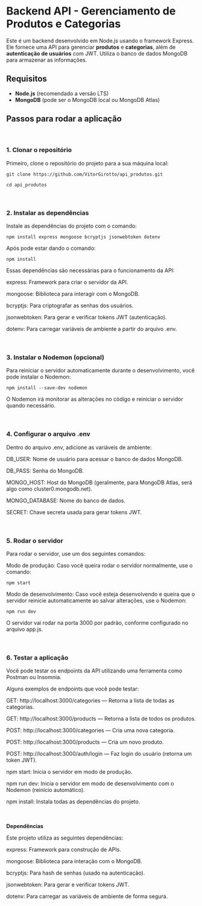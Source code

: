 # Backend API - Gerenciamento de Produtos e Categorias

Este é um backend desenvolvido em Node.js usando o framework Express. Ele fornece uma API para gerenciar **produtos** e **categorias**, além de **autenticação de usuários** com JWT. Utiliza o banco de dados MongoDB para armazenar as informações.

## Requisitos

- **Node.js** (recomendado a versão LTS)
- **MongoDB** (pode ser o MongoDB local ou MongoDB Atlas)

## Passos para rodar a aplicação
ㅤ

### 1. Clonar o repositório

Primeiro, clone o repositório do projeto para a sua máquina local:


`git clone https://github.com/VitorGirotto/api_produtos.git`

`cd api_produtos`

ㅤ

### 2. Instalar as dependências

Instale as dependências do projeto com o comando:

`npm install express mongoose bcryptjs jsonwebtoken dotenv`

Após pode estar dando o comando:

`npm install`

Essas dependências são necessárias para o funcionamento da API:


express: Framework para criar o servidor da API.

mongoose: Biblioteca para interagir com o MongoDB.

bcryptjs: Para criptografar as senhas dos usuários.

jsonwebtoken: Para gerar e verificar tokens JWT (autenticação).

dotenv: Para carregar variáveis de ambiente a partir do arquivo .env.

ㅤ

### 3. Instalar o Nodemon (opcional)
Para reiniciar o servidor automaticamente durante o desenvolvimento, você pode instalar o Nodemon:

`npm install --save-dev nodemon`

O Nodemon irá monitorar as alterações no código e reiniciar o servidor quando necessário.

ㅤ

### 4. Configurar o arquivo .env
Dentro do arquivo .env, adicione as variáveis de ambiente:

DB_USER: Nome de usuário para acessar o banco de dados MongoDB.

DB_PASS: Senha do MongoDB.

MONGO_HOST: Host do MongoDB (geralmente, para MongoDB Atlas, será algo como cluster0.mongodb.net).

MONGO_DATABASE: Nome do banco de dados.

SECRET: Chave secreta usada para gerar tokens JWT.

ㅤ

### 5. Rodar o servidor
Para rodar o servidor, use um dos seguintes comandos:

Modo de produção: Caso você queira rodar o servidor normalmente, use o comando:

`npm start`

Modo de desenvolvimento: Caso você esteja desenvolvendo e queira que o servidor reinicie automaticamente ao salvar alterações, use o Nodemon:

`npm run dev`

O servidor vai rodar na porta 3000 por padrão, conforme configurado no arquivo app.js.

ㅤ

### 6. Testar a aplicação
Você pode testar os endpoints da API utilizando uma ferramenta como Postman ou Insomnia.

Alguns exemplos de endpoints que você pode testar:

GET: http://localhost:3000/categories — Retorna a lista de todas as categorias.

GET: http://localhost:3000/products — Retorna a lista de todos os produtos.

POST: http://localhost:3000/categories — Cria uma nova categoria.

POST: http://localhost:3000/products — Cria um novo produto.

POST: http://localhost:3000/auth/login — Faz login do usuário (retorna um token JWT).

npm start: Inicia o servidor em modo de produção.

npm run dev: Inicia o servidor em modo de desenvolvimento com o Nodemon (reinício automático).

npm install: Instala todas as dependências do projeto.

ㅤ

**Dependências**

Este projeto utiliza as seguintes dependências:

express: Framework para construção de APIs.

mongoose: Biblioteca para interação com o MongoDB.

bcryptjs: Para hash de senhas (usado na autenticação).

jsonwebtoken: Para gerar e verificar tokens JWT.

dotenv: Para carregar as variáveis de ambiente de forma segura.
